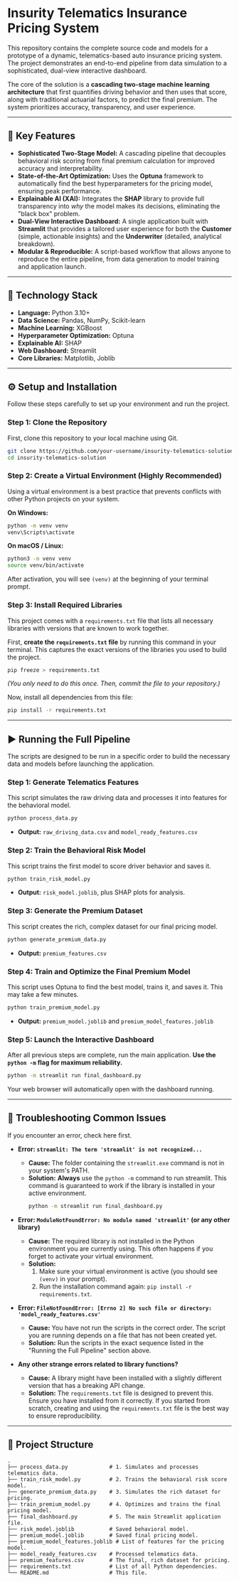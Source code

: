 # Insurity Telematics Insurance Pricing System

This repository contains the complete source code and models for a prototype of a dynamic, telematics-based auto insurance pricing system. The project demonstrates an end-to-end pipeline from data simulation to a sophisticated, dual-view interactive dashboard.

The core of the solution is a **cascading two-stage machine learning architecture** that first quantifies driving behavior and then uses that score, along with traditional actuarial factors, to predict the final premium. The system prioritizes accuracy, transparency, and user experience.

---

## 🚀 Key Features

*   **Sophisticated Two-Stage Model:** A cascading pipeline that decouples behavioral risk scoring from final premium calculation for improved accuracy and interpretability.
*   **State-of-the-Art Optimization:** Uses the **Optuna** framework to automatically find the best hyperparameters for the pricing model, ensuring peak performance.
*   **Explainable AI (XAI):** Integrates the **SHAP** library to provide full transparency into *why* the model makes its decisions, eliminating the "black box" problem.
*   **Dual-View Interactive Dashboard:** A single application built with **Streamlit** that provides a tailored user experience for both the **Customer** (simple, actionable insights) and the **Underwriter** (detailed, analytical breakdown).
*   **Modular & Reproducible:** A script-based workflow that allows anyone to reproduce the entire pipeline, from data generation to model training and application launch.

---

## 🔧 Technology Stack

*   **Language:** Python 3.10+
*   **Data Science:** Pandas, NumPy, Scikit-learn
*   **Machine Learning:** XGBoost
*   **Hyperparameter Optimization:** Optuna
*   **Explainable AI:** SHAP
*   **Web Dashboard:** Streamlit
*   **Core Libraries:** Matplotlib, Joblib

---

## ⚙️ Setup and Installation

Follow these steps carefully to set up your environment and run the project.

### Step 1: Clone the Repository

First, clone this repository to your local machine using Git.

```bash
git clone https://github.com/your-username/insurity-telematics-solution.git
cd insurity-telematics-solution
```

### Step 2: Create a Virtual Environment (Highly Recommended)

Using a virtual environment is a best practice that prevents conflicts with other Python projects on your system.

**On Windows:**
```bash
python -m venv venv
venv\Scripts\activate
```

**On macOS / Linux:**
```bash
python3 -m venv venv
source venv/bin/activate
```

After activation, you will see `(venv)` at the beginning of your terminal prompt.

### Step 3: Install Required Libraries

This project comes with a `requirements.txt` file that lists all necessary libraries with versions that are known to work together.

First, **create the `requirements.txt` file** by running this command in your terminal. This captures the exact versions of the libraries you used to build the project.
```bash
pip freeze > requirements.txt
```
*(You only need to do this once. Then, commit the file to your repository.)*

Now, install all dependencies from this file:
```bash
pip install -r requirements.txt
```

---

## ▶️ Running the Full Pipeline

The scripts are designed to be run in a specific order to build the necessary data and models before launching the application.

### Step 1: Generate Telematics Features

This script simulates the raw driving data and processes it into features for the behavioral model.

```bash
python process_data.py
```
*   **Output:** `raw_driving_data.csv` and `model_ready_features.csv`

### Step 2: Train the Behavioral Risk Model

This script trains the first model to score driver behavior and saves it.

```bash
python train_risk_model.py
```
*   **Output:** `risk_model.joblib`, plus SHAP plots for analysis.

### Step 3: Generate the Premium Dataset

This script creates the rich, complex dataset for our final pricing model.

```bash
python generate_premium_data.py
```
*   **Output:** `premium_features.csv`

### Step 4: Train and Optimize the Final Premium Model

This script uses Optuna to find the best model, trains it, and saves it. This may take a few minutes.

```bash
python train_premium_model.py
```
*   **Output:** `premium_model.joblib` and `premium_model_features.joblib`

### Step 5: Launch the Interactive Dashboard

After all previous steps are complete, run the main application. **Use the `python -m` flag for maximum reliability.**

```bash
python -m streamlit run final_dashboard.py
```

Your web browser will automatically open with the dashboard running.

---

## 🐛 Troubleshooting Common Issues

If you encounter an error, check here first.

*   **Error: `streamlit: The term 'streamlit' is not recognized...`**
    *   **Cause:** The folder containing the `streamlit.exe` command is not in your system's PATH.
    *   **Solution:** **Always** use the `python -m` command to run streamlit. This command is guaranteed to work if the library is installed in your active environment.
        ```bash
        python -m streamlit run final_dashboard.py
        ```

*   **Error: `ModuleNotFoundError: No module named 'streamlit'` (or any other library)**
    *   **Cause:** The required library is not installed in the Python environment you are currently using. This often happens if you forget to activate your virtual environment.
    *   **Solution:**
        1.  Make sure your virtual environment is active (you should see `(venv)` in your prompt).
        2.  Run the installation command again: `pip install -r requirements.txt`.

*   **Error: `FileNotFoundError: [Errno 2] No such file or directory: 'model_ready_features.csv'`**
    *   **Cause:** You have not run the scripts in the correct order. The script you are running depends on a file that has not been created yet.
    *   **Solution:** Run the scripts in the exact sequence listed in the "Running the Full Pipeline" section above.

*   **Any other strange errors related to library functions?**
    *   **Cause:** A library might have been installed with a slightly different version that has a breaking API change.
    *   **Solution:** The `requirements.txt` file is designed to prevent this. Ensure you have installed from it correctly. If you started from scratch, creating and using the `requirements.txt` file is the best way to ensure reproducibility.

---

## 📁 Project Structure

```
.
├── process_data.py             # 1. Simulates and processes telematics data.
├── train_risk_model.py         # 2. Trains the behavioral risk score model.
├── generate_premium_data.py    # 3. Simulates the rich dataset for pricing.
├── train_premium_model.py      # 4. Optimizes and trains the final pricing model.
├── final_dashboard.py          # 5. The main Streamlit application file.
├── risk_model.joblib           # Saved behavioral model.
├── premium_model.joblib        # Saved final pricing model.
├── premium_model_features.joblib # List of features for the pricing model.
├── model_ready_features.csv    # Processed telematics data.
├── premium_features.csv        # The final, rich dataset for pricing.
├── requirements.txt            # List of all Python dependencies.
└── README.md                   # This file.
```
